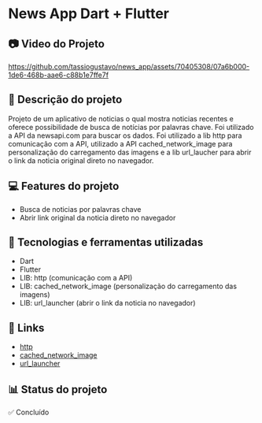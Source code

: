 # News App Dart + Flutter
## 📷 Video do Projeto

https://github.com/tassiogustavo/news_app/assets/70405308/07a6b000-1de6-468b-aae6-c88b1e7ffe7f

## 📝 Descrição do projeto
Projeto de um aplicativo de noticias o qual mostra noticias recentes e oferece possibilidade de busca de notícias por palavras chave. Foi utilizado a API da newsapi.com para buscar os dados. Foi utilizado a lib http para comunicação com a API, utilizado a API cached_network_image para personalização do carregamento das imagens e a lib url_laucher para abrir o link da noticia original direto no navegador.

## 💻 Features do projeto
* Busca de noticias por palavras chave
* Abrir link original da noticia direto no navegador

## 🚀 Tecnologias e ferramentas utilizadas
* Dart
* Flutter
* LIB: http (comunicação com a API)
* LIB: cached_network_image (personalização do carregamento das imagens)
* LIB: url_launcher (abrir o link da noticia no navegador)

## 📌 Links
* [http](https://pub.dev/packages/http)
* [cached_network_image](https://pub.dev/packages/cached_network_image)
* [url_launcher](https://pub.dev/packages/url_launcher)

## 📊 Status do projeto
✅ Concluído
